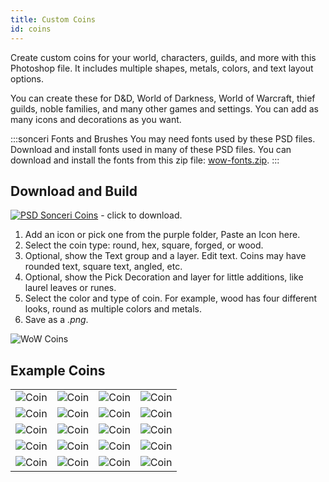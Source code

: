 ```yaml
---
title: Custom Coins
id: coins
---
```


Create custom coins for your world, characters, guilds, and more with this Photoshop file. It includes multiple shapes, metals, colors, and text layout options.

You can create these for D&D, World of Darkness, World of Warcraft, thief guilds, noble families, and many other games and settings. You can add as many icons and decorations as you want.

:::sonceri Fonts and Brushes
You may need fonts used by these PSD files. Download and install fonts used in many of these PSD files. You can download and install the fonts from this zip file: [wow-fonts.zip](https://drive.google.com/file/d/1-NhzLG83iGJ0gdTmmPVSGjt9X8lTrZDw/view?usp=sharing).
:::

## Download and Build

[![PSD](/img/psd.png) Sonceri Coins](https://drive.google.com/file/d/1n2G1ju3zbpjie_H6nDdMlE4b0uoyND37/view?usp=sharing) - click to download.

1. Add an icon or pick one from the purple folder, Paste an Icon here.
1. Select the coin type: round, hex, square, forged, or wood. 
1. Optional, show the Text group and a layer. Edit text. Coins may have rounded text, square text, angled, etc.
1. Optional, show the Pick Decoration and layer for little additions, like laurel leaves or runes.
1. Select the color and type of coin. For example, wood has four different looks, round as multiple colors and metals.
1. Save as a *.png*.

![WoW Coins](/img/resources/wow-coins.jpg)

## Example Coins

<div class="info-plain">

| | | | |
|--|--|--|--|
|![Coin](/img/resources/coin/alliance-round-gold.png) |![Coin](/img/resources/coin/argent-square.png) |![Coin](/img/resources/coin/ashenvale.png) |![Coin](/img/resources/coin/cenarion-forged.png) |
|![Coin](/img/resources/coin/coin-scarletc.png) |![Coin](/img/resources/coin/coin-scarletc2.png) |![Coin](/img/resources/coin/coin-ebon.png) |![Coin](/img/resources/coin/coin-kt.png) |
|![Coin](/img/resources/coin/darkspear-hex.png) |![Coin](/img/resources/coin/darnassus-round.png) |![Coin](/img/resources/coin/dragonmaw-hex.png) |![Coin](/img/resources/coin/gilneas-forged.png) |
| ![Coin](/img/resources/coin/cenarion-square.png) |![Coin](/img/resources/coin/vecna.png) | ![Coin](/img/resources/coin/gnome-hex.png) |![Coin](/img/resources/coin/glasswalker.png) |
| ![Coin](/img/resources/coin/vampire.png) |![Coin](/img/resources/coin/darkspear-forged.png) | ![Coin](/img/resources/coin/harpers.png) |![Coin](/img/resources/coin/horde-wood.png) |

</div>